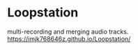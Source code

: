 # Loopstation
 multi-recording and merging audio tracks.
https://imjk768646z.github.io/Loopstation/

